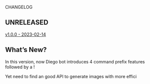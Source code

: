 CHANGELOG

## UNRELEASED

[v1.0.0 - 2023-02-14](https://github.com/Leoff00/go-diego-bot/releases/tag/v1.0.0)

## What’s New?

In this version, now Diego bot introduces 4 command prefix features
followed by a !

Yet need to find an good API to generate images with more effici